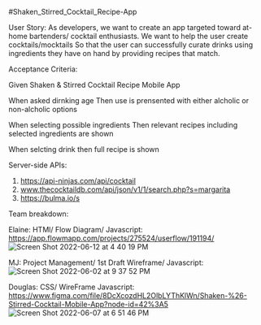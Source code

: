 #Shaken_Stirred_Cocktail_Recipe-App

User Story:
As developers, we want to create an app targeted toward at-home bartenders/ cocktail enthusiasts. 
We want to help the user create cocktails/mocktails
So that the user can successfully curate drinks using ingredients they have on hand by providing recipes that match.


Acceptance Criteria:

Given Shaken & Stirred Cocktail Recipe Mobile App

When asked dirnking age 
Then use is prensented with either alcholic or non-alcholic options

When selecting possible ingredients
Then relevant recipes including selected ingredients are shown

When selcting drink
then full recipe is shown


Server-side APIs:
1. https://api-ninjas.com/api/cocktail
2. www.thecocktaildb.com/api/json/v1/1/search.php?s=margarita
3. https://bulma.io/s


Team breakdown:

Elaine: HTMl/ Flow Diagram/ Javascript: https://app.flowmapp.com/projects/275524/userflow/191194/ 
![Screen Shot 2022-06-12 at 4 40 19 PM](https://user-images.githubusercontent.com/101590432/173258324-f00116ac-de26-405d-8675-00903c9235ef.png)



MJ: Project Management/ 1st Draft Wireframe/ Javascript:![Screen Shot 2022-06-02 at 9 37 52 PM](https://user-images.githubusercontent.com/101590432/171787584-e5bd8024-ef7d-4fd1-a799-2e2065962569.png)




Douglas: CSS/ WireFrame Javascript: https://www.figma.com/file/8DcXcozdHL2OlbLYThKlWn/Shaken-%26-Stirred-Cocktail-Mobile-App?node-id=42%3A5
![Screen Shot 2022-06-07 at 6 51 46 PM](https://user-images.githubusercontent.com/101590432/172514286-e6261a48-8966-4bd4-878f-43d4cc6b9d17.png)

